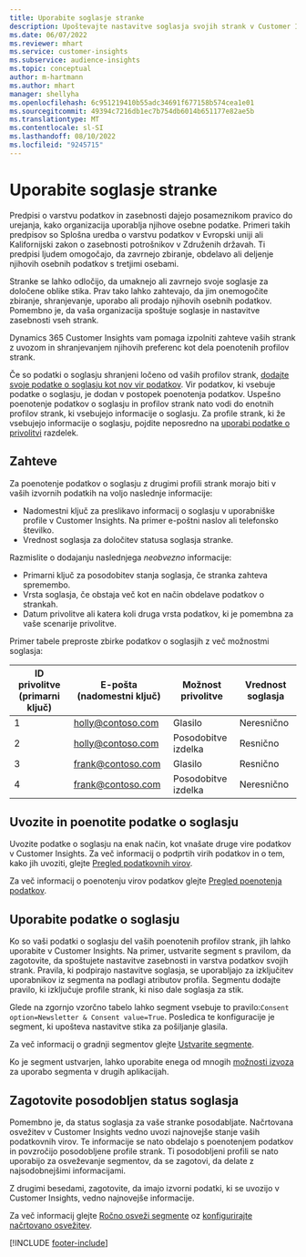 ```yaml
---
title: Uporabite soglasje stranke
description: Upoštevajte nastavitve soglasja svojih strank v Customer Insights z uvozom podatkov o soglasju.
ms.date: 06/07/2022
ms.reviewer: mhart
ms.service: customer-insights
ms.subservice: audience-insights
ms.topic: conceptual
author: m-hartmann
ms.author: mhart
manager: shellyha
ms.openlocfilehash: 6c951219410b55adc34691f677158b574cea1e01
ms.sourcegitcommit: 49394c7216db1ec7b754db6014b651177e82ae5b
ms.translationtype: MT
ms.contentlocale: sl-SI
ms.lasthandoff: 08/10/2022
ms.locfileid: "9245715"
---
```

# <a name="use-customer-consent"></a>Uporabite soglasje stranke

Predpisi o varstvu podatkov in zasebnosti dajejo posameznikom pravico do urejanja, kako organizacija uporablja njihove osebne podatke. Primeri takih predpisov so Splošna uredba o varstvu podatkov v Evropski uniji ali Kalifornijski zakon o zasebnosti potrošnikov v Združenih državah. Ti predpisi ljudem omogočajo, da zavrnejo zbiranje, obdelavo ali deljenje njihovih osebnih podatkov s tretjimi osebami.  

Stranke se lahko odločijo, da umaknejo ali zavrnejo svoje soglasje za določene oblike stika. Prav tako lahko zahtevajo, da jim onemogočite zbiranje, shranjevanje, uporabo ali prodajo njihovih osebnih podatkov. Pomembno je, da vaša organizacija spoštuje soglasje in nastavitve zasebnosti vseh strank.  

Dynamics 365 Customer Insights vam pomaga izpolniti zahteve vaših strank z uvozom in shranjevanjem njihovih preferenc kot dela poenotenih profilov strank.

Če so podatki o soglasju shranjeni ločeno od vaših profilov strank, [dodajte svoje podatke o soglasju kot nov vir podatkov](#import-and-unify-consent-data). Vir podatkov, ki vsebuje podatke o soglasju, je dodan v postopek poenotenja podatkov. Uspešno poenotenje podatkov o soglasju in profilov strank nato vodi do enotnih profilov strank, ki vsebujejo informacije o soglasju. Za profile strank, ki že vsebujejo informacije o soglasju, pojdite neposredno na [uporabi podatke o privolitvi](#use-consent-data) razdelek.

## <a name="prerequisites"></a>Zahteve

Za poenotenje podatkov o soglasju z drugimi profili strank morajo biti v vaših izvornih podatkih na voljo naslednje informacije:

- Nadomestni ključ za preslikavo informacij o soglasju v uporabniške profile v Customer Insights. Na primer e-poštni naslov ali telefonsko številko.
- Vrednost soglasja za določitev statusa soglasja stranke.

Razmislite o dodajanju naslednjega *neobvezno* informacije:

- Primarni ključ za posodobitev stanja soglasja, če stranka zahteva spremembo.
- Vrsta soglasja, če obstaja več kot en način obdelave podatkov o strankah.
- Datum privolitve ali katera koli druga vrsta podatkov, ki je pomembna za vaše scenarije privolitve.

Primer tabele preproste zbirke podatkov o soglasjih z več možnostmi soglasja:

|ID privolitve (primarni ključ)   |E-pošta (nadomestni ključ)  |Možnost privolitve  |Vrednost soglasja  |
|---------|---------|---------|---------|
|1    |  holly@contoso.com       |  Glasilo       |  Neresnično       |
|2    |  holly@contoso.com       |  Posodobitve izdelka       |  Resnično       |
|3    |  frank@contoso.com       |  Glasilo       | Resnično        |
|4    |  frank@contoso.com       |  Posodobitve izdelka       |  Neresnično       |

## <a name="import-and-unify-consent-data"></a>Uvozite in poenotite podatke o soglasju

Uvozite podatke o soglasju na enak način, kot vnašate druge vire podatkov v Customer Insights. Za več informacij o podprtih virih podatkov in o tem, kako jih uvoziti, glejte [Pregled podatkovnih virov](data-sources.md).

Za več informacij o poenotenju virov podatkov glejte [Pregled poenotenja podatkov](data-unification.md).

## <a name="use-consent-data"></a>Uporabite podatke o soglasju

Ko so vaši podatki o soglasju del vaših poenotenih profilov strank, jih lahko uporabite v Customer Insights. Na primer, ustvarite segment s pravilom, da zagotovite, da spoštujete nastavitve zasebnosti in varstva podatkov svojih strank. Pravila, ki podpirajo nastavitve soglasja, se uporabljajo za izključitev uporabnikov iz segmenta na podlagi atributov profila. Segmentu dodajte pravilo, ki izključuje profile strank, ki niso dale soglasja za stik.

Glede na zgornjo vzorčno tabelo lahko segment vsebuje to pravilo:`Consent option=Newsletter & Consent value=True`. Posledica te konfiguracije je segment, ki upošteva nastavitve stika za pošiljanje glasila.

Za več informacij o gradnji segmentov glejte [Ustvarite segmente](segment-builder.md).

Ko je segment ustvarjen, lahko uporabite enega od mnogih [možnosti izvoza](export-destinations.md) za uporabo segmenta v drugih aplikacijah.

## <a name="ensure-updated-consent-status"></a>Zagotovite posodobljen status soglasja

Pomembno je, da status soglasja za vaše stranke posodabljate. Načrtovana osvežitev v Customer Insights vedno uvozi najnovejše stanje vaših podatkovnih virov. Te informacije se nato obdelajo s poenotenjem podatkov in povzročijo posodobljene profile strank. Ti posodobljeni profili se nato uporabijo za osveževanje segmentov, da se zagotovi, da delate z najsodobnejšimi informacijami.

Z drugimi besedami, zagotovite, da imajo izvorni podatki, ki se uvozijo v Customer Insights, vedno najnovejše informacije.

Za več informacij glejte [Ročno osveži segmente](segments.md#refresh-segments) oz [konfigurirajte načrtovano osvežitev](schedule-refresh.md).

[!INCLUDE [footer-include](includes/footer-banner.md)]
